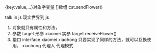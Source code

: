{key:value,...}对象字变量
[]数组
cst.sendFlower()

talk in js 
现实世界到 js 
1. 对象就只有属性和方法，
2. 参数 target 形参 xiaomei 实参 
target.receiveFlower()
3. 接口 interface 
xiaomei xiaohong 只要实现了同样的方法，就可以互换使用，
xiaohong 代理人 代理模式